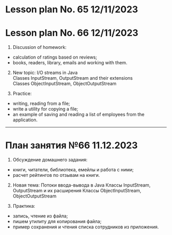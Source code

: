 # Lesson plan No. 65 12/11/2023

# Lesson plan No. 66 12/11/2023

1. Discussion of homework:
- calculation of ratings based on reviews;
- books, readers, library, emails and working with them.

2. New topic:
   I/O streams in Java <br/>
   Classes InputStream, OutputStream and their extensions <br/>
   Classes ObjectInputStream, ObjectOutputStream <br/>

3. Practice:
- writing, reading from a file;
- write a utility for copying a file;
- an example of saving and reading a list of employees from the application.

___________________________________________

# План занятия №66 11.12.2023

1. Обcуждение домашнего задания: 
- книги, читатели, библиотека, емейлы и работа с ними;
- расчет рейтингов по отзывам на книги.

2. Новая тема:
Потоки ввода-вывода в Java
Классы InputStream, OutputStream и их расширения
Классы ObjectInputStream, ObjectOutputStream

3. Практика:
- запись, чтение из файла;
- пишем утилиту для копирования файла;
- пример сохранения и чтения списка сотрудников из приложения. 





